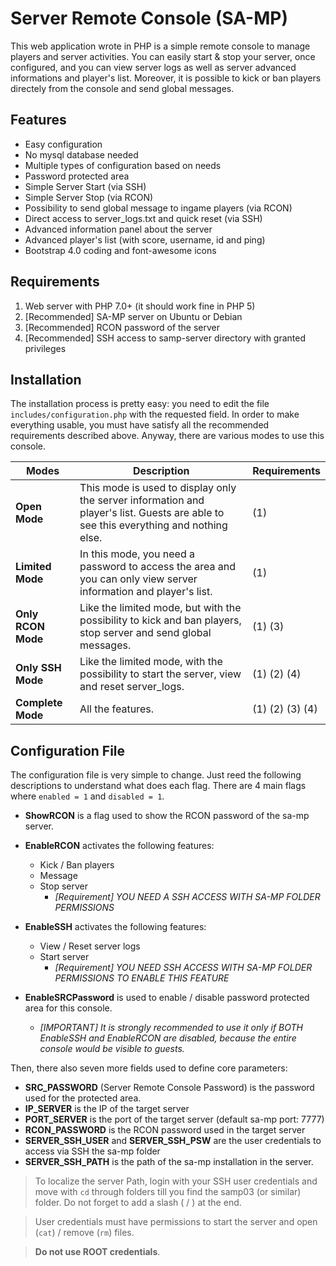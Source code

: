 # Server Remote Console (SA-MP)

This web application wrote in PHP is a simple remote console to manage players and server activities.
You can easily start & stop your server, once configured, and you can view server logs as well as server advanced informations and player's list. Moreover, it is possible to kick or ban players directely from the console and send global messages.

## Features

- Easy configuration
- No mysql database needed
- Multiple types of configuration based on needs
- Password protected area
- Simple Server Start (via SSH)
- Simple Server Stop (via RCON)
- Possibility to send global message to ingame players (via RCON)
- Direct access to server_logs.txt and quick reset (via SSH)
- Advanced information panel about the server
- Advanced player's list (with score, username, id and ping)
- Bootstrap 4.0 coding and font-awesome icons


## Requirements

1. Web server with PHP 7.0+ (it should work fine in PHP 5)
2. [Recommended] SA-MP server on Ubuntu or Debian
3. [Recommended] RCON password of the server
4. [Recommended] SSH access to samp-server directory with granted privileges 


## Installation

The installation process is pretty easy: you need to edit the file ```includes/configuration.php``` with the requested field. In order to make everything usable, you must have satisfy all the recommended requirements described above. Anyway, there are various modes to use this console.

Modes | Description | Requirements
---   | ---         | ---
**Open Mode** | This mode is used to display only the server information and player's list. Guests are able to see this everything and nothing else. | (1)
**Limited Mode** | In this mode, you need a password to access the area and you can only view server information and player's list. | (1)
**Only RCON Mode** | Like the limited mode, but with the possibility to kick and ban players, stop server and send global messages. | (1) (3)
**Only SSH Mode** | Like the limited mode, with the possibility to start the server, view and reset server_logs. | (1) (2) (4)
**Complete Mode** | All the features. | (1) (2) (3) (4)



## Configuration File

The configuration file is very simple to change. Just reed the following descriptions to understand what does each flag.
There are 4 main flags where ```enabled = 1``` and ```disabled = 1```. 

- **ShowRCON** is a flag used to show the RCON password of the sa-mp server.
	   	
- **EnableRCON** activates the following features:
	- Kick / Ban players
	- Message
	- Stop server
 		- *[Requirement] YOU NEED A SSH ACCESS WITH SA-MP FOLDER PERMISSIONS*		
	 

- **EnableSSH** activates the following features:
 	- View / Reset server logs
	- Start server
		- *[Requirement] YOU NEED SSH ACCESS WITH SA-MP FOLDER PERMISSIONS TO ENABLE THIS FEATURE*		

- **EnableSRCPassword** is used to enable / disable password protected area for this console.
   	- *[IMPORTANT] It is strongly recommended to use it only if BOTH EnableSSH and EnableRCON are disabled, because the entire console would be visible to guests.*


Then, there also seven more fields used to define core parameters:

- **SRC_PASSWORD** (Server Remote Console Password) is the password used for the protected area.
- **IP_SERVER** is the IP of the target server
- **PORT_SERVER** is the port of the target server (default sa-mp port: 7777)
- **RCON_PASSWORD** is the RCON password used in the target server
- **SERVER_SSH_USER** and **SERVER_SSH_PSW** are the user credentials to access via SSH the sa-mp folder
- **SERVER_SSH_PATH** is the path of the sa-mp installation in the server. 

> To localize the server Path, login with your SSH user credentials and move with ```cd``` through folders till you find the samp03 (or similar) folder. Do not forget to add a slash ( / ) at the end. 

> User credentials must have permissions to start the server and open (```cat```) / remove (```rm```) files. 

> **Do not use ROOT credentials**.



